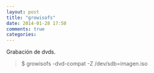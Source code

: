 ```yaml
---
layout: post
title: "growisofs"
date: 2014-01-28 17:50
comments: true
categories: 
---
```

Grabación de dvds.

>$ growisofs -dvd-compat -Z /dev/sdb=imagen.iso

